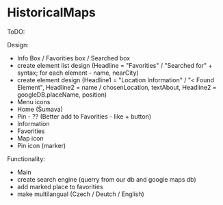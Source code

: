 HistoricalMaps
==============

ToDO:

Design:
 - Info Box / Favorities box / Searched box
  - create element list design (Headline = "Favorities" / "Searched for" + syntax; for each element - name, nearCity)
  - create element design (Headline1 =  "Location Information" / "< Found Element", Headline2 = name / chosenLocation, textAbout, Headline2 = googleDB.placeName, position)
 - Menu icons
  - Home (Šumava)
  - Pin - ?? (Better add to Favorities - like + button)
  - Information
  - Favorities
 - Map icon
  - Pin icon (marker)

Functionality:
 - Main
  - create search engine (querry from our db and google maps db)
  - add marked place to favorities
  - make multilangual (Czech / Deutch / English)
